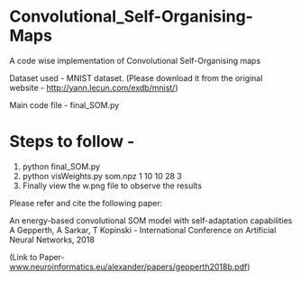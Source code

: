 # Convolutional_Self-Organising-Maps

A code wise implementation of Convolutional Self-Organising maps

Dataset used - MNIST dataset. (Please download it from the original website - http://yann.lecun.com/exdb/mnist/)

Main code file - final_SOM.py

# Steps to follow - 

1) python final_SOM.py
2) python visWeights.py som.npz 1 10 10 28 3
3) Finally view the w.png file to observe the results

Please refer and cite the following paper:

An energy-based convolutional SOM model with self-adaptation capabilities
A Gepperth, A Sarkar, T Kopinski - International Conference on Artificial Neural Networks, 2018

(Link to Paper- www.neuroinformatics.eu/alexander/papers/gepperth2018b.pdf)
